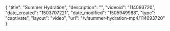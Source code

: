 {
    "title": "Summer Hydration",
    "description": "",
    "videoid": "114093720",
    "date_created": "1503707221",
    "date_modified": "1505949988",
    "type": "captivate",
    "layout": "video",
    "url": "\/v\/summer-hydration-mp4\/114093720"
}